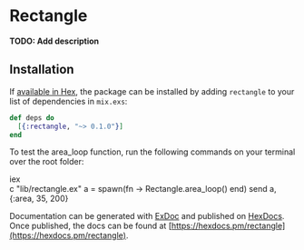 # Rectangle

**TODO: Add description**

## Installation

If [available in Hex](https://hex.pm/docs/publish), the package can be installed
by adding `rectangle` to your list of dependencies in `mix.exs`:

```elixir
def deps do
  [{:rectangle, "~> 0.1.0"}]
end
```

To test the area_loop function, run the following commands on your terminal over the root folder:

iex  
c "lib/rectangle.ex"
a = spawn(fn -> Rectangle.area_loop() end)
send a, {:area, 35, 200}

Documentation can be generated with [ExDoc](https://github.com/elixir-lang/ex_doc)
and published on [HexDocs](https://hexdocs.pm). Once published, the docs can
be found at [https://hexdocs.pm/rectangle](https://hexdocs.pm/rectangle).
